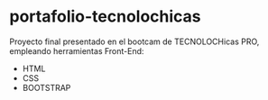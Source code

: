 # portafolio-tecnolochicas 
Proyecto final presentado en el bootcam de TECNOLOCHicas PRO, empleando herramientas Front-End:
- HTML
- CSS
- BOOTSTRAP
